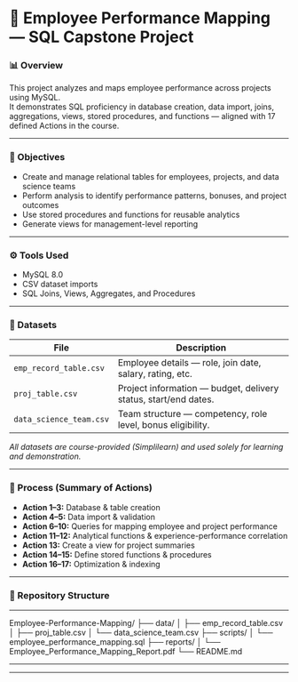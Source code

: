 # 🧩 Employee Performance Mapping — SQL Capstone Project

### 📊 Overview
This project analyzes and maps employee performance across projects using MySQL.  
It demonstrates SQL proficiency in database creation, data import, joins, aggregations, views, stored procedures, and functions — aligned with 17 defined Actions in the course.

---

### 🎯 Objectives
- Create and manage relational tables for employees, projects, and data science teams  
- Perform analysis to identify performance patterns, bonuses, and project outcomes  
- Use stored procedures and functions for reusable analytics  
- Generate views for management-level reporting

---

### ⚙️ Tools Used
- MySQL 8.0  
- CSV dataset imports  
- SQL Joins, Views, Aggregates, and Procedures

---

### 🧮 Datasets
| File | Description |
|------|--------------|
| `emp_record_table.csv` | Employee details — role, join date, salary, rating, etc. |
| `proj_table.csv` | Project information — budget, delivery status, start/end dates. |
| `data_science_team.csv` | Team structure — competency, role level, bonus eligibility. |

*All datasets are course-provided (Simplilearn) and used solely for learning and demonstration.*

---

### 🧭 Process (Summary of Actions)
- **Action 1–3:** Database & table creation  
- **Action 4–5:** Data import & validation  
- **Action 6–10:** Queries for mapping employee and project performance  
- **Action 11–12:** Analytical functions & experience-performance correlation  
- **Action 13:** Create a view for project summaries  
- **Action 14–15:** Define stored functions & procedures  
- **Action 16–17:** Optimization & indexing  

---

### 📂 Repository Structure
---

Employee-Performance-Mapping/
├── data/
│ ├── emp_record_table.csv
│ ├── proj_table.csv
│ └── data_science_team.csv
├── scripts/
│ └── employee_performance_mapping.sql
├── reports/
│ └── Employee_Performance_Mapping_Report.pdf
└── README.md

---
---
